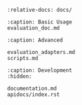 ```{include} ../README.md
:relative-docs: docs/
```

```{toctree}
:caption: Basic Usage
evaluation_doc.md
```

```{toctree}
:caption: Advanced

evaluation_adapters.md
scripts.md
```

```{toctree}
:caption: Development
:hidden:

documentation.md
apidocs/index.rst
```
